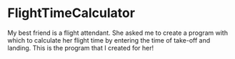 # FlightTimeCalculator
My best friend is a flight attendant. She asked me to create a program with which to calculate her flight time by entering the time of take-off and landing. This is the program that I created for her!
